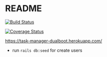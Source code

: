 # README

[![Build Status](https://img.shields.io/endpoint.svg?url=https%3A%2F%2Factions-badge.atrox.dev%2Fsaparjohnick%2Ftask_manager%2Fbadge%3Fref%3Ddevelop&style=for-the-badge)](https://actions-badge.atrox.dev/saparjohnick/task_manager/goto?ref=develop)

[![Coverage Status](https://coveralls.io/repos/github/saparjohnick/task_manager/badge.svg?branch=develop)](https://coveralls.io/github/saparjohnick/task_manager?branch=develop)

https://task-manager-dualboot.herokuapp.com/

- run `rails db:seed` for create users
